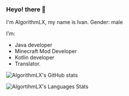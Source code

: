 ### Heyo! there 👋
I'm AlgorithmLX, my name is Ivan. Gender: male

I'm:

- Java developer
- Minecraft Mod Developer
- Kotlin developer
- Translator.



![AlgorithmLX's GitHub stats](https://github-readme-stats.vercel.app/api?username=AlgorithmLX&count_private=true&theme=dark)


![AlgortihmLX's Languages Stats](https://github-readme-stats.vercel.app/api/top-langs/?username=AlgorithmLX&layout=compact&hide=html&bg_color=00000000&text_color=7a7a7a)
